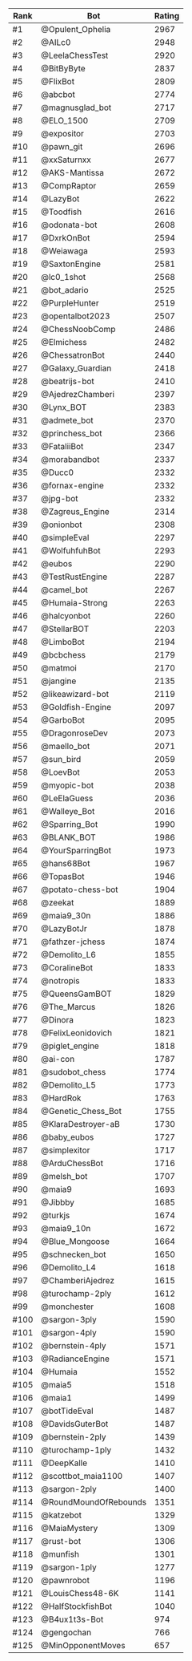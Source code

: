 Rank|Bot|Rating
---|---|---
#1|@Opulent_Ophelia|2967
#2|@AILc0|2948
#3|@LeelaChessTest|2920
#4|@BitByByte|2837
#5|@FlixBot|2809
#6|@abcbot|2774
#7|@magnusglad_bot|2717
#8|@ELO_1500|2709
#9|@expositor|2703
#10|@pawn_git|2696
#11|@xxSaturnxx|2677
#12|@AKS-Mantissa|2672
#13|@CompRaptor|2659
#14|@LazyBot|2622
#15|@Toodfish|2616
#16|@odonata-bot|2608
#17|@DxrkOnBot|2594
#18|@Weiawaga|2593
#19|@SaxtonEngine|2581
#20|@lc0_1shot|2568
#21|@bot_adario|2525
#22|@PurpleHunter|2519
#23|@opentalbot2023|2507
#24|@ChessNoobComp|2486
#25|@Elmichess|2482
#26|@ChessatronBot|2440
#27|@Galaxy_Guardian|2418
#28|@beatrijs-bot|2410
#29|@AjedrezChamberi|2397
#30|@Lynx_BOT|2383
#31|@admete_bot|2370
#32|@princhess_bot|2366
#33|@FataliiBot|2347
#34|@morabandbot|2337
#35|@Ducc0|2332
#36|@fornax-engine|2332
#37|@jpg-bot|2332
#38|@Zagreus_Engine|2314
#39|@onionbot|2308
#40|@simpleEval|2297
#41|@WolfuhfuhBot|2293
#42|@eubos|2290
#43|@TestRustEngine|2287
#44|@camel_bot|2267
#45|@Humaia-Strong|2263
#46|@halcyonbot|2260
#47|@StellarBOT|2203
#48|@LimboBot|2194
#49|@bcbchess|2179
#50|@matmoi|2170
#51|@jangine|2135
#52|@likeawizard-bot|2119
#53|@Goldfish-Engine|2097
#54|@GarboBot|2095
#55|@DragonroseDev|2073
#56|@maello_bot|2071
#57|@sun_bird|2059
#58|@LoevBot|2053
#59|@myopic-bot|2038
#60|@LeElaGuess|2036
#61|@Walleye_Bot|2016
#62|@Sparring_Bot|1990
#63|@BLANK_BOT|1986
#64|@YourSparringBot|1973
#65|@hans68Bot|1967
#66|@TopasBot|1946
#67|@potato-chess-bot|1904
#68|@zeekat|1889
#69|@maia9_30n|1886
#70|@LazyBotJr|1878
#71|@fathzer-jchess|1874
#72|@Demolito_L6|1855
#73|@CoralineBot|1833
#74|@notropis|1833
#75|@QueensGamBOT|1829
#76|@The_Marcus|1826
#77|@Dinora|1823
#78|@FelixLeonidovich|1821
#79|@piglet_engine|1818
#80|@ai-con|1787
#81|@sudobot_chess|1774
#82|@Demolito_L5|1773
#83|@HardRok|1763
#84|@Genetic_Chess_Bot|1755
#85|@KlaraDestroyer-aB|1730
#86|@baby_eubos|1727
#87|@simplexitor|1717
#88|@ArduChessBot|1716
#89|@melsh_bot|1707
#90|@maia9|1693
#91|@Jibbby|1685
#92|@turkjs|1674
#93|@maia9_10n|1672
#94|@Blue_Mongoose|1664
#95|@schnecken_bot|1650
#96|@Demolito_L4|1618
#97|@ChamberiAjedrez|1615
#98|@turochamp-2ply|1612
#99|@monchester|1608
#100|@sargon-3ply|1590
#101|@sargon-4ply|1590
#102|@bernstein-4ply|1571
#103|@RadianceEngine|1571
#104|@Humaia|1552
#105|@maia5|1518
#106|@maia1|1499
#107|@botTideEval|1487
#108|@DavidsGuterBot|1487
#109|@bernstein-2ply|1439
#110|@turochamp-1ply|1432
#111|@DeepKalle|1410
#112|@scottbot_maia1100|1407
#113|@sargon-2ply|1400
#114|@RoundMoundOfRebounds|1351
#115|@katzebot|1329
#116|@MaiaMystery|1309
#117|@rust-bot|1306
#118|@munfish|1301
#119|@sargon-1ply|1277
#120|@pawnrobot|1196
#121|@LouisChess48-6K|1141
#122|@HalfStockfishBot|1040
#123|@B4ux1t3s-Bot|974
#124|@gengochan|766
#125|@MinOpponentMoves|657
